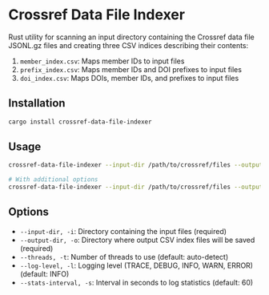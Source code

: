 # Crossref Data File Indexer

Rust utility for scanning an input directory containing the Crossref data file JSONL.gz files and creating three CSV indices describing their contents:

1. `member_index.csv`: Maps member IDs to input files
2. `prefix_index.csv`: Maps member IDs and DOI prefixes to input files
3. `doi_index.csv`: Maps DOIs, member IDs, and prefixes to input files

## Installation

```bash
cargo install crossref-data-file-indexer
```

## Usage

```bash
crossref-data-file-indexer --input-dir /path/to/crossref/files --output-dir /path/to/output

# With additional options
crossref-data-file-indexer --input-dir /path/to/crossref/files --output-dir /path/to/output --threads 8 --log-level DEBUG --stats-interval 30
```

## Options

- `--input-dir, -i`: Directory containing the input files (required)
- `--output-dir, -o`: Directory where output CSV index files will be saved (required)
- `--threads, -t`: Number of threads to use (default: auto-detect)
- `--log-level, -l`: Logging level (TRACE, DEBUG, INFO, WARN, ERROR) (default: INFO)
- `--stats-interval, -s`: Interval in seconds to log statistics (default: 60)
